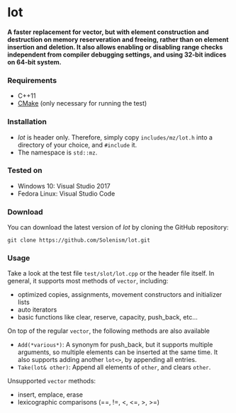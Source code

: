 # lot
**A faster replacement for vector, but with element construction and destruction on memory reserveration and freeing, rather than on element insertion and deletion. It also allows enabling or disabling range checks independent from compiler debugging settings, and using 32-bit indices on 64-bit system.**

### Requirements

- C++11
- [CMake](https://cmake.org/) (only necessary for running the test)

### Installation

- *lot* is header only. Therefore, simply copy ```includes/mz/lot.h``` into a directory of your choice, and ```#include``` it.
- The namespace is ```std::mz```.

### Tested on

- Windows 10: Visual Studio 2017
- Fedora Linux: Visual Studio Code
 
### Download 

You can download the latest version of *lot* by cloning the GitHub repository:

	git clone https://github.com/Solenism/lot.git
	
### Usage

Take a look at the test file ```test/slot/lot.cpp``` or the header file itself. In general, it supports most methods of ```vector```, including:

- optimized copies, assignments, movement constructors and initializer lists
- auto iterators
- basic functions like clear, reserve, capacity, push_back, etc...

On top of the regular ```vector```, the following methods are also available

- ```Add(*various*)```: A synonym for push_back, but it supports multiple arguments, so multiple elements can be inserted at the same time. It also supports adding another ```lot<>```, by appending all entries.
- ```Take(lot& other)```: Append all elements of ```other```, and clears ```other```.

Unsupported ```vector``` methods:

- insert, emplace, erase
- lexicographic comparisons (==, !=, <, <=, >, >=)
